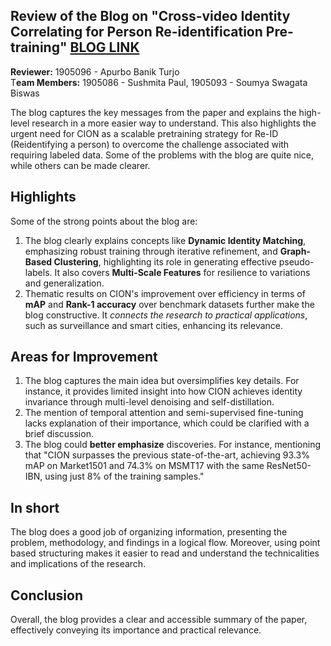 ## Review of the Blog on "Cross-video Identity Correlating for Person Re-identification Pre-training" [BLOG LINK](https://github.com/alina9822/CSE-471-472-Machine-Learning-/blob/main/1905099_ML_blog.md)

**Reviewer:** 1905096 - Apurbo Banik Turjo \
T**eam Members:** 1905086 - Sushmita Paul, 1905093 - Soumya Swagata Biswas


The blog captures the key messages from the paper and explains the high-level research in a more easier way to understand. This also highlights the urgent need for CION as a scalable pretraining strategy for Re-ID (Reidentifying a person) to overcome the challenge associated with requiring labeled data. Some of the problems with the blog are quite nice, while others can be made clearer.

## Highlights
Some of the strong points about the blog are:
1. The blog clearly explains concepts like **Dynamic Identity Matching**, emphasizing robust training through iterative refinement, and **Graph-Based Clustering**, highlighting its role in generating effective pseudo-labels. It also covers **Multi-Scale Features** for resilience to variations and generalization.
2. Thematic results on CION's improvement over efficiency in terms of **mAP** and **Rank-1 accuracy** over benchmark datasets further make the blog constructive. It *connects the research to practical applications*, such as surveillance and smart cities, enhancing its relevance.

## Areas for Improvement
1. The blog captures the main idea but oversimplifies key details. For instance, it provides limited insight into how CION achieves identity invariance through multi-level denoising and self-distillation. 
2. The mention of temporal attention and semi-supervised fine-tuning lacks explanation of their importance, which could be clarified with a brief discussion.
3. The blog could **better emphasize** discoveries. For instance, mentioning that "CION surpasses the previous state-of-the-art, achieving 93.3% mAP on Market1501 and 74.3% on MSMT17 with the same ResNet50-IBN, using just 8% of the training samples."

## In short
The blog does a good job of organizing information, presenting the problem, methodology, and findings in a logical flow. Moreover, using point based structuring makes it easier to read and understand the technicalities and implications of the research. 

## Conclusion
Overall, the blog provides a clear and accessible summary of the paper, effectively conveying its importance and practical relevance.
